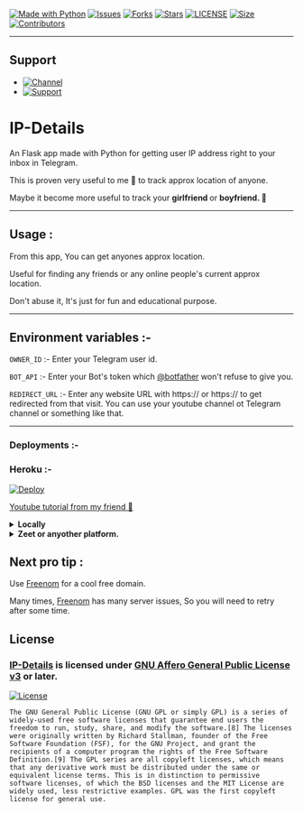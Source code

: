 
[![Made with Python](https://img.shields.io/badge/python-3.9.1-green?style=for-the-badge&logo=python&logoColor=yellow&color=green)](https://www.python.org)
[![Issues](https://img.shields.io/github/issues/jainamoswal/IP-Details?style=for-the-badge&color=green)](https://github.com/jainamoswal/IP-Details/issues)
[![Forks](https://img.shields.io/github/forks/jainamoswal/IP-Details?style=for-the-badge&color=green)](https://github.com/jainamoswal/IP-Details/fork)
[![Stars](https://img.shields.io/github/stars/jainamoswal/IP-Details?style=for-the-badge&color=green)](https://github.com/jainamoswal/IP-Details)
[![LICENSE](https://img.shields.io/github/license/jainamoswal/Ip-Details?color=green&style=for-the-badge)](https://github.com/jainamoswal/IP-Details)
[![Size](https://img.shields.io/github/repo-size/jainamoswal/IP-Details?style=for-the-badge&color=green)](https://github.com/jainamoswal/IP-Details)
[![Contributors](https://img.shields.io/github/contributors/jainamoswal/IP-Details?style=for-the-badge&color=green)](https://github.com/jainamoswal/IP-Details)

---
## Support 
- [![Channel](https://img.shields.io/badge/Telegram-Channel-green?style=for-the-badge&logo=telegram)](https://t.me/AllopathicProjects)
- [![Support](https://img.shields.io/badge/Telegram-Group-green?style=for-the-badge&logo=telegram)](https://t.me/Allopathic_chat)




# IP-Details

An Flask app made with Python for getting user IP address right to your inbox in Telegram.

This is proven very useful to me 🙂 to track approx location of anyone.

Maybe it become more useful to track your <b>girlfriend </b> or <b>boyfriend.  🤷  </b>  

---
## Usage :
From this app, You can get anyones approx location.

Useful for finding any friends or any online people's current approx location.

Don't abuse it, It's just for fun and educational purpose.



---
## Environment variables :- 

`OWNER_ID` :- Enter your Telegram user id.

`BOT_API` :- Enter your Bot's token which [@botfather](https://t.me/botfather) won't refuse to give you.

`REDIRECT_URL` :- Enter any website URL with https:// or https:// to get redirected from that visit. You can use your youtube channel ot Telegram channel or something like that.

---
	
### Deployments :-	

### Heroku :-
[![Deploy](https://www.herokucdn.com/deploy/button.svg)](https://dashboard.heroku.com/new?template=https://github.com/jainamoswal/IP-Details)

[Youtube tutorial from my friend 🙂](https://youtu.be/iTETaAlYyhA)

<details>
<summary><b>Locally</b></summary>
 <br>1. Clone it to your Local server.</br>
 <br>2. Add environment variables or remove them and use as normal varibales.</br>
 <br>3. Run the file <code>main.py</code></br>
 <br>4. You will get your access port.</br>
 <br><b>But this will only be usable if you are testing or editing for a good feature..</b></br>
</details>



<details>
<summary><b>Zeet or anyother platform.</b></summary>
<br>1. Clone this repo or fork it.</br>
<br>2. Set the variables as envirenment variables.</br>
<br>3. Publish it.</br>
</details>


## Next pro tip :
 Use [Freenom](https://www.freenom.com) for a cool free domain.
 
 Many times, [Freenom](https://www.freenom.com) has many server issues, So you will need to retry after some time.
 

## License 
### [IP-Details](https://github.com/jainamoswal/IP-Details) is licensed under [GNU Affero General Public License v3](https://www.gnu.org/) or later.

[![License](https://www.gnu.org/graphics/gplv3-or-later.png)](LICENSE)

`The GNU General Public License (GNU GPL or simply GPL) is a series of widely-used free software licenses that guarantee end users the freedom to run, study, share, and modify the software.[8] The licenses were originally written by Richard Stallman, founder of the Free Software Foundation (FSF), for the GNU Project, and grant the recipients of a computer program the rights of the Free Software Definition.[9] The GPL series are all copyleft licenses, which means that any derivative work must be distributed under the same or equivalent license terms. This is in distinction to permissive software licenses, of which the BSD licenses and the MIT License are widely used, less restrictive examples. GPL was the first copyleft license for general use.`
